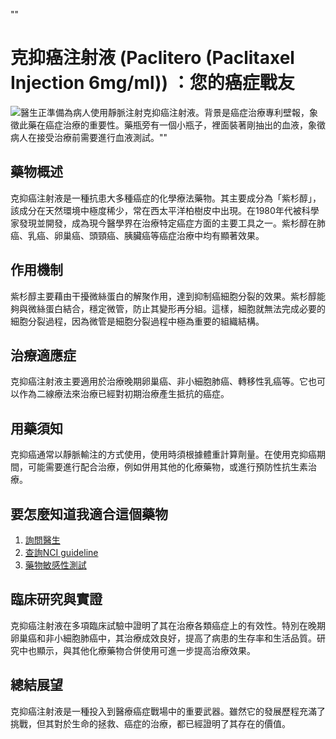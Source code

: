 ""
# 克抑癌注射液 (Paclitero (Paclitaxel Injection 6mg/ml)) ：您的癌症戰友
![醫生正準備為病人使用靜脈注射克抑癌注射液。背景是癌症治療專利壁報，象徵此藥在癌症治療的重要性。藥瓶旁有一個小瓶子，裡面裝著剛抽出的血液，象徵病人在接受治療前需要進行血液測試。""](https://i.imgur.com/DBL6N0K.jpeg)

## 藥物概述

克抑癌注射液是一種抗患大多種癌症的化學療法藥物。其主要成分為「紫杉醇」，該成分在天然環境中極度稀少，常在西太平洋柏樹皮中出現。在1980年代被科學家發現並開發，成為現今醫學界在治療特定癌症方面的主要工具之一。紫杉醇在肺癌、乳癌、卵巢癌、頭頸癌、胰臟癌等癌症治療中均有顯著效果。

## 作用機制

紫杉醇主要藉由干擾微絲蛋白的解聚作用，達到抑制癌細胞分裂的效果。紫杉醇能夠與微絲蛋白結合，穩定微管，防止其變形再分組。這樣，細胞就無法完成必要的細胞分裂過程，因為微管是細胞分裂過程中極為重要的組織結構。

## 治療適應症

克抑癌注射液主要適用於治療晚期卵巢癌、非小細胞肺癌、轉移性乳癌等。它也可以作為二線療法來治療已經對初期治療產生抵抗的癌症。

## 用藥須知

克抑癌通常以靜脈輸注的方式使用，使用時須根據體重計算劑量。在使用克抑癌期間，可能需要進行配合治療，例如併用其他的化療藥物，或進行預防性抗生素治療。

## 要怎麼知道我適合這個藥物

1. [詢問醫生](./text/1-1.html)
2. [查詢NCI guideline](./text/1-2.html)
3. [藥物敏感性測試](./text/1-3.html)

## 臨床研究與實證

克抑癌注射液在多項臨床試驗中證明了其在治療各類癌症上的有效性。特別在晚期卵巢癌和非小細胞肺癌中，其治療成效良好，提高了病患的生存率和生活品質。研究中也顯示，與其他化療藥物合併使用可進一步提高治療效果。

## 總結展望

克抑癌注射液是一種投入到醫療癌症戰場中的重要武器。雖然它的發展歷程充滿了挑戰，但其對於生命的拯救、癌症的治療，都已經證明了其存在的價值。

